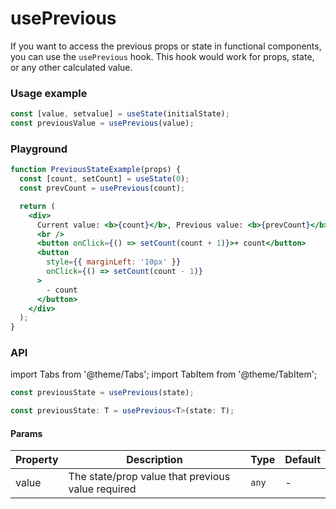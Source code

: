 # usePrevious

If you want to access the previous props or state in functional components, you can use the `usePrevious` hook. This hook would work for props, state, or any other calculated value.

### Usage example

```typescript
const [value, setvalue] = useState(initialState);
const previousValue = usePrevious(value);
```

### Playground

```jsx live
function PreviousStateExample(props) {
  const [count, setCount] = useState(0);
  const prevCount = usePrevious(count);

  return (
    <div>
      Current value: <b>{count}</b>, Previous value: <b>{prevCount}</b>
      <br />
      <button onClick={() => setCount(count + 1)}>+ count</button>
      <button
        style={{ marginLeft: '10px' }}
        onClick={() => setCount(count - 1)}
      >
        - count
      </button>
    </div>
  );
}
```

### API

import Tabs from '@theme/Tabs';
import TabItem from '@theme/TabItem';

<Tabs>
<TabItem value="js" label="JavaScript">

```js
const previousState = usePrevious(state);
```

</TabItem>
<TabItem value="ts" label="Typescript">

```typescript
const previousState: T = usePrevious<T>(state: T);
```

</TabItem>

</Tabs>

#### Params

| Property | Description                                       | Type  | Default |
| -------- | ------------------------------------------------- | ----- | ------- |
| value    | The state/prop value that previous value required | `any` | -       |
